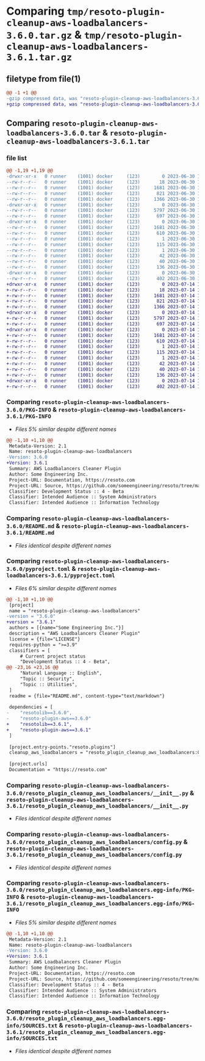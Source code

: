 # Comparing `tmp/resoto-plugin-cleanup-aws-loadbalancers-3.6.0.tar.gz` & `tmp/resoto-plugin-cleanup-aws-loadbalancers-3.6.1.tar.gz`

## filetype from file(1)

```diff
@@ -1 +1 @@
-gzip compressed data, was "resoto-plugin-cleanup-aws-loadbalancers-3.6.0.tar", last modified: Fri Jun 30 19:23:32 2023, max compression
+gzip compressed data, was "resoto-plugin-cleanup-aws-loadbalancers-3.6.1.tar", last modified: Fri Jul 14 17:05:04 2023, max compression
```

## Comparing `resoto-plugin-cleanup-aws-loadbalancers-3.6.0.tar` & `resoto-plugin-cleanup-aws-loadbalancers-3.6.1.tar`

### file list

```diff
@@ -1,19 +1,19 @@
-drwxr-xr-x   0 runner    (1001) docker     (123)        0 2023-06-30 19:23:32.497486 resoto-plugin-cleanup-aws-loadbalancers-3.6.0/
--rw-r--r--   0 runner    (1001) docker     (123)       18 2023-06-30 19:19:44.000000 resoto-plugin-cleanup-aws-loadbalancers-3.6.0/MANIFEST.in
--rw-r--r--   0 runner    (1001) docker     (123)     1681 2023-06-30 19:23:32.497486 resoto-plugin-cleanup-aws-loadbalancers-3.6.0/PKG-INFO
--rw-r--r--   0 runner    (1001) docker     (123)      821 2023-06-30 19:19:44.000000 resoto-plugin-cleanup-aws-loadbalancers-3.6.0/README.md
--rw-r--r--   0 runner    (1001) docker     (123)     1366 2023-06-30 19:19:44.000000 resoto-plugin-cleanup-aws-loadbalancers-3.6.0/pyproject.toml
-drwxr-xr-x   0 runner    (1001) docker     (123)        0 2023-06-30 19:23:32.497486 resoto-plugin-cleanup-aws-loadbalancers-3.6.0/resoto_plugin_cleanup_aws_loadbalancers/
--rw-r--r--   0 runner    (1001) docker     (123)     5797 2023-06-30 19:19:44.000000 resoto-plugin-cleanup-aws-loadbalancers-3.6.0/resoto_plugin_cleanup_aws_loadbalancers/__init__.py
--rw-r--r--   0 runner    (1001) docker     (123)      697 2023-06-30 19:19:44.000000 resoto-plugin-cleanup-aws-loadbalancers-3.6.0/resoto_plugin_cleanup_aws_loadbalancers/config.py
-drwxr-xr-x   0 runner    (1001) docker     (123)        0 2023-06-30 19:23:32.497486 resoto-plugin-cleanup-aws-loadbalancers-3.6.0/resoto_plugin_cleanup_aws_loadbalancers.egg-info/
--rw-r--r--   0 runner    (1001) docker     (123)     1681 2023-06-30 19:23:32.000000 resoto-plugin-cleanup-aws-loadbalancers-3.6.0/resoto_plugin_cleanup_aws_loadbalancers.egg-info/PKG-INFO
--rw-r--r--   0 runner    (1001) docker     (123)      610 2023-06-30 19:23:32.000000 resoto-plugin-cleanup-aws-loadbalancers-3.6.0/resoto_plugin_cleanup_aws_loadbalancers.egg-info/SOURCES.txt
--rw-r--r--   0 runner    (1001) docker     (123)        1 2023-06-30 19:23:32.000000 resoto-plugin-cleanup-aws-loadbalancers-3.6.0/resoto_plugin_cleanup_aws_loadbalancers.egg-info/dependency_links.txt
--rw-r--r--   0 runner    (1001) docker     (123)      115 2023-06-30 19:23:32.000000 resoto-plugin-cleanup-aws-loadbalancers-3.6.0/resoto_plugin_cleanup_aws_loadbalancers.egg-info/entry_points.txt
--rw-r--r--   0 runner    (1001) docker     (123)        1 2023-06-30 19:21:18.000000 resoto-plugin-cleanup-aws-loadbalancers-3.6.0/resoto_plugin_cleanup_aws_loadbalancers.egg-info/not-zip-safe
--rw-r--r--   0 runner    (1001) docker     (123)       42 2023-06-30 19:23:32.000000 resoto-plugin-cleanup-aws-loadbalancers-3.6.0/resoto_plugin_cleanup_aws_loadbalancers.egg-info/requires.txt
--rw-r--r--   0 runner    (1001) docker     (123)       40 2023-06-30 19:23:32.000000 resoto-plugin-cleanup-aws-loadbalancers-3.6.0/resoto_plugin_cleanup_aws_loadbalancers.egg-info/top_level.txt
--rw-r--r--   0 runner    (1001) docker     (123)      136 2023-06-30 19:23:32.497486 resoto-plugin-cleanup-aws-loadbalancers-3.6.0/setup.cfg
-drwxr-xr-x   0 runner    (1001) docker     (123)        0 2023-06-30 19:23:32.497486 resoto-plugin-cleanup-aws-loadbalancers-3.6.0/test/
--rw-r--r--   0 runner    (1001) docker     (123)      402 2023-06-30 19:19:44.000000 resoto-plugin-cleanup-aws-loadbalancers-3.6.0/test/test_config.py
+drwxr-xr-x   0 runner    (1001) docker     (123)        0 2023-07-14 17:05:04.897160 resoto-plugin-cleanup-aws-loadbalancers-3.6.1/
+-rw-r--r--   0 runner    (1001) docker     (123)       18 2023-07-14 17:00:25.000000 resoto-plugin-cleanup-aws-loadbalancers-3.6.1/MANIFEST.in
+-rw-r--r--   0 runner    (1001) docker     (123)     1681 2023-07-14 17:05:04.897160 resoto-plugin-cleanup-aws-loadbalancers-3.6.1/PKG-INFO
+-rw-r--r--   0 runner    (1001) docker     (123)      821 2023-07-14 17:00:25.000000 resoto-plugin-cleanup-aws-loadbalancers-3.6.1/README.md
+-rw-r--r--   0 runner    (1001) docker     (123)     1366 2023-07-14 17:00:25.000000 resoto-plugin-cleanup-aws-loadbalancers-3.6.1/pyproject.toml
+drwxr-xr-x   0 runner    (1001) docker     (123)        0 2023-07-14 17:05:04.893160 resoto-plugin-cleanup-aws-loadbalancers-3.6.1/resoto_plugin_cleanup_aws_loadbalancers/
+-rw-r--r--   0 runner    (1001) docker     (123)     5797 2023-07-14 17:00:25.000000 resoto-plugin-cleanup-aws-loadbalancers-3.6.1/resoto_plugin_cleanup_aws_loadbalancers/__init__.py
+-rw-r--r--   0 runner    (1001) docker     (123)      697 2023-07-14 17:00:25.000000 resoto-plugin-cleanup-aws-loadbalancers-3.6.1/resoto_plugin_cleanup_aws_loadbalancers/config.py
+drwxr-xr-x   0 runner    (1001) docker     (123)        0 2023-07-14 17:05:04.897160 resoto-plugin-cleanup-aws-loadbalancers-3.6.1/resoto_plugin_cleanup_aws_loadbalancers.egg-info/
+-rw-r--r--   0 runner    (1001) docker     (123)     1681 2023-07-14 17:05:04.000000 resoto-plugin-cleanup-aws-loadbalancers-3.6.1/resoto_plugin_cleanup_aws_loadbalancers.egg-info/PKG-INFO
+-rw-r--r--   0 runner    (1001) docker     (123)      610 2023-07-14 17:05:04.000000 resoto-plugin-cleanup-aws-loadbalancers-3.6.1/resoto_plugin_cleanup_aws_loadbalancers.egg-info/SOURCES.txt
+-rw-r--r--   0 runner    (1001) docker     (123)        1 2023-07-14 17:05:04.000000 resoto-plugin-cleanup-aws-loadbalancers-3.6.1/resoto_plugin_cleanup_aws_loadbalancers.egg-info/dependency_links.txt
+-rw-r--r--   0 runner    (1001) docker     (123)      115 2023-07-14 17:05:04.000000 resoto-plugin-cleanup-aws-loadbalancers-3.6.1/resoto_plugin_cleanup_aws_loadbalancers.egg-info/entry_points.txt
+-rw-r--r--   0 runner    (1001) docker     (123)        1 2023-07-14 17:02:17.000000 resoto-plugin-cleanup-aws-loadbalancers-3.6.1/resoto_plugin_cleanup_aws_loadbalancers.egg-info/not-zip-safe
+-rw-r--r--   0 runner    (1001) docker     (123)       42 2023-07-14 17:05:04.000000 resoto-plugin-cleanup-aws-loadbalancers-3.6.1/resoto_plugin_cleanup_aws_loadbalancers.egg-info/requires.txt
+-rw-r--r--   0 runner    (1001) docker     (123)       40 2023-07-14 17:05:04.000000 resoto-plugin-cleanup-aws-loadbalancers-3.6.1/resoto_plugin_cleanup_aws_loadbalancers.egg-info/top_level.txt
+-rw-r--r--   0 runner    (1001) docker     (123)      136 2023-07-14 17:05:04.897160 resoto-plugin-cleanup-aws-loadbalancers-3.6.1/setup.cfg
+drwxr-xr-x   0 runner    (1001) docker     (123)        0 2023-07-14 17:05:04.897160 resoto-plugin-cleanup-aws-loadbalancers-3.6.1/test/
+-rw-r--r--   0 runner    (1001) docker     (123)      402 2023-07-14 17:00:25.000000 resoto-plugin-cleanup-aws-loadbalancers-3.6.1/test/test_config.py
```

### Comparing `resoto-plugin-cleanup-aws-loadbalancers-3.6.0/PKG-INFO` & `resoto-plugin-cleanup-aws-loadbalancers-3.6.1/PKG-INFO`

 * *Files 5% similar despite different names*

```diff
@@ -1,10 +1,10 @@
 Metadata-Version: 2.1
 Name: resoto-plugin-cleanup-aws-loadbalancers
-Version: 3.6.0
+Version: 3.6.1
 Summary: AWS Loadbalancers Cleaner Plugin
 Author: Some Engineering Inc.
 Project-URL: Documentation, https://resoto.com
 Project-URL: Source, https://github.com/someengineering/resoto/tree/main/plugins/cleanup_aws_loadbalancers
 Classifier: Development Status :: 4 - Beta
 Classifier: Intended Audience :: System Administrators
 Classifier: Intended Audience :: Information Technology
```

### Comparing `resoto-plugin-cleanup-aws-loadbalancers-3.6.0/README.md` & `resoto-plugin-cleanup-aws-loadbalancers-3.6.1/README.md`

 * *Files identical despite different names*

### Comparing `resoto-plugin-cleanup-aws-loadbalancers-3.6.0/pyproject.toml` & `resoto-plugin-cleanup-aws-loadbalancers-3.6.1/pyproject.toml`

 * *Files 6% similar despite different names*

```diff
@@ -1,10 +1,10 @@
 [project]
 name = "resoto-plugin-cleanup-aws-loadbalancers"
-version = "3.6.0"
+version = "3.6.1"
 authors = [{name="Some Engineering Inc."}]
 description = "AWS Loadbalancers Cleaner Plugin"
 license = {file="LICENSE"}
 requires-python = ">=3.9"
 classifiers = [
     # Current project status
     "Development Status :: 4 - Beta",
@@ -23,16 +23,16 @@
     "Natural Language :: English",
     "Topic :: Security",
     "Topic :: Utilities",
 ]
 readme = {file="README.md", content-type="text/markdown"}
 
 dependencies = [
-    "resotolib==3.6.0",
-    "resoto-plugin-aws==3.6.0"
+    "resotolib==3.6.1",
+    "resoto-plugin-aws==3.6.1"
 ]
 
 [project.entry-points."resoto.plugins"]
 cleanup_aws_loadbalancers = "resoto_plugin_cleanup_aws_loadbalancers:CleanupAWSLoadbalancersPlugin"
 
 [project.urls]
 Documentation = "https://resoto.com"
```

### Comparing `resoto-plugin-cleanup-aws-loadbalancers-3.6.0/resoto_plugin_cleanup_aws_loadbalancers/__init__.py` & `resoto-plugin-cleanup-aws-loadbalancers-3.6.1/resoto_plugin_cleanup_aws_loadbalancers/__init__.py`

 * *Files identical despite different names*

### Comparing `resoto-plugin-cleanup-aws-loadbalancers-3.6.0/resoto_plugin_cleanup_aws_loadbalancers/config.py` & `resoto-plugin-cleanup-aws-loadbalancers-3.6.1/resoto_plugin_cleanup_aws_loadbalancers/config.py`

 * *Files identical despite different names*

### Comparing `resoto-plugin-cleanup-aws-loadbalancers-3.6.0/resoto_plugin_cleanup_aws_loadbalancers.egg-info/PKG-INFO` & `resoto-plugin-cleanup-aws-loadbalancers-3.6.1/resoto_plugin_cleanup_aws_loadbalancers.egg-info/PKG-INFO`

 * *Files 5% similar despite different names*

```diff
@@ -1,10 +1,10 @@
 Metadata-Version: 2.1
 Name: resoto-plugin-cleanup-aws-loadbalancers
-Version: 3.6.0
+Version: 3.6.1
 Summary: AWS Loadbalancers Cleaner Plugin
 Author: Some Engineering Inc.
 Project-URL: Documentation, https://resoto.com
 Project-URL: Source, https://github.com/someengineering/resoto/tree/main/plugins/cleanup_aws_loadbalancers
 Classifier: Development Status :: 4 - Beta
 Classifier: Intended Audience :: System Administrators
 Classifier: Intended Audience :: Information Technology
```

### Comparing `resoto-plugin-cleanup-aws-loadbalancers-3.6.0/resoto_plugin_cleanup_aws_loadbalancers.egg-info/SOURCES.txt` & `resoto-plugin-cleanup-aws-loadbalancers-3.6.1/resoto_plugin_cleanup_aws_loadbalancers.egg-info/SOURCES.txt`

 * *Files identical despite different names*

